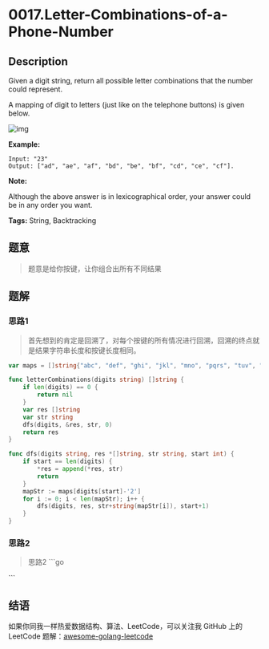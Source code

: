 # 0017.Letter-Combinations-of-a-Phone-Number

## Description

Given a digit string, return all possible letter combinations that the number could represent.

A mapping of digit to letters \(just like on the telephone buttons\) is given below.

![img](https://upload.wikimedia.org/wikipedia/commons/thumb/7/73/Telephone-keypad2.svg/200px-Telephone-keypad2.svg.png)

**Example:**

```text
Input: "23"
Output: ["ad", "ae", "af", "bd", "be", "bf", "cd", "ce", "cf"].
```

**Note:**

Although the above answer is in lexicographical order, your answer could be in any order you want.

**Tags:** String, Backtracking

## 题意

> 题意是给你按键，让你组合出所有不同结果

## 题解

### 思路1

> 首先想到的肯定是回溯了，对每个按键的所有情况进行回溯，回溯的终点就是结果字符串长度和按键长度相同。

```go
var maps = []string{"abc", "def", "ghi", "jkl", "mno", "pqrs", "tuv", "wxyz"}

func letterCombinations(digits string) []string {
    if len(digits) == 0 {
        return nil
    }
    var res []string
    var str string
    dfs(digits, &res, str, 0)
    return res
}

func dfs(digits string, res *[]string, str string, start int) {
    if start == len(digits) {
        *res = append(*res, str)
        return
    }
    mapStr := maps[digits[start]-'2']
    for i := 0; i < len(mapStr); i++ {
        dfs(digits, res, str+string(mapStr[i]), start+1)
    }
}
```

### 思路2

> 思路2 \`\`\`go

\`\`\`

## 结语

如果你同我一样热爱数据结构、算法、LeetCode，可以关注我 GitHub 上的 LeetCode 题解：[awesome-golang-leetcode](https://github.com/kylesliu/awesome-golang-algorithm)

